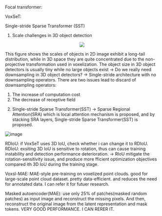 Focal transformer:


VoxSeT: 


Single-stride Sparse Transformer (SST)
1.	Scale challenges in 3D object detection
 
<p align="center"><img src="[image_src](https://user-images.githubusercontent.com/65759092/180610854-851a486c-629f-45c0-ab62-679a33322c54.png)"></p>

This figure shows the scales of objects in 2D image exhibit a long-tail distribution, while in 3D space they are quite concentrated due to the non-projective transformation used in voxelization. 
The object size in 3D object detectors is usually tiny while no large objects exist
->	Do we really need downsampling in 3D object detectors?
->	Single-stride architecture with no downsampling operators. 
There are two issues lead to discard of downsampling operators:
1)	The increase of computation cost
2)	The decrease of receptive field
2.	Single-stride Sparse Transformer(SST)
->	Sparse Regional Attention(SRA) which is local attention mechanism is proposed, and by stacking SRA layers, Single-stride Sparse Transformer(SST) is proposed. 

 
![image](https://user-images.githubusercontent.com/65759092/180610848-21a811cb-db6d-4dc5-8792-16454df72b1c.png)



RDIoU: if VoxSeT uses 3D IoU, check whether i can change it to RDIoU.
RDIoU: exsiting 3D IoU is sensitive to rotation, thus can cause training instability and detection performance deterioration.
-> RIoU mitigate the rotation-sensitivity issue, and produce more fficient optimization objectives compared ith 3D IoU during the training stage.

Voxsl-MAE: MAE-style pre-training on voxelized point clouds. good for large-scale point cloud dataset.
pretty data-efficient. and reduces the need for annotated data. I can refer it for futuer research.

Masked autoencoder(MAE): use only 25% of patches(masked random patches) as input image and reconstruct the missing pixels.
And then, reconstruct the original image from the latent representation and mask tokens.
VERY GOOD PERFORMANCE. I CAN RERER IT.
